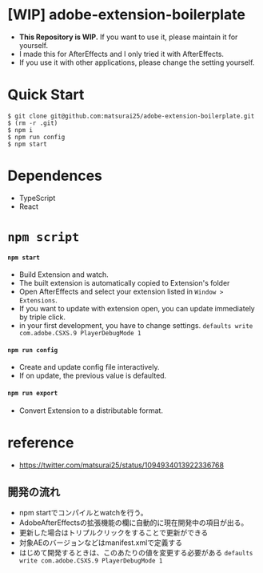# [WIP] adobe-extension-boilerplate
- **This Repository is WIP.** If you want to use it, please maintain it for yourself.
- I made this for AfterEffects and I only tried it with AfterEffects.
- If you use it with other applications, please change the setting yourself.

# Quick Start
```
$ git clone git@github.com:matsurai25/adobe-extension-boilerplate.git
$ (rm -r .git)
$ npm i
$ npm run config
$ npm start
```

# Dependences
- TypeScript
- React

# `npm script`
#### `npm start`
- Build Extension and watch.
- The built extension is automatically copied to Extension's folder
- Open AfterEffects and select your extension listed in `Window > Extensions`. 
- If you want to update with extension open, you can update immediately by triple click.
- in your first development, you have to change settings. `defaults write com.adobe.CSXS.9 PlayerDebugMode 1`

#### `npm run config`
- Create and update config file interactively.
- If on update, the previous value is defaulted.

#### `npm run export`
- Convert Extension to a distributable format.

# reference
* https://twitter.com/matsurai25/status/1094934013922336768

## 開発の流れ
* npm startでコンパイルとwatchを行う。
* AdobeAfterEffectsの拡張機能の欄に自動的に現在開発中の項目が出る。
* 更新した場合はトリプルクリックをすることで更新ができる
* 対象AEのバージョンなどはmanifest.xmlで定義する
* はじめて開発するときは、このあたりの値を変更する必要がある `defaults write com.adobe.CSXS.9 PlayerDebugMode 1`
